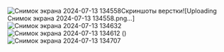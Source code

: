 ![Снимок экрана 2024-07-13 134558](https://github.com/user-attachments/assets/02e59e46-8323-4b0d-accb-7cef6d45d392)Скриншоты верстки![Uploading Снимок экрана 2024-07-13 134558.png…]![Снимок экрана 2024-07-13 134632](https://github.com/user-attachments/assets/06aa5382-ee4f-479c-af25-d4b5d2781425)
![Снимок экрана 2024-07-13 134612](https://github.com/user-attachments/assets/24c6f79a-d1fc-4951-876d-9b6fc884c379)
()![Снимок экрана 2024-07-13 134707](https://github.com/user-attachments/assets/717b219f-7d87-4d6a-8d65-1f63d56b966f)

